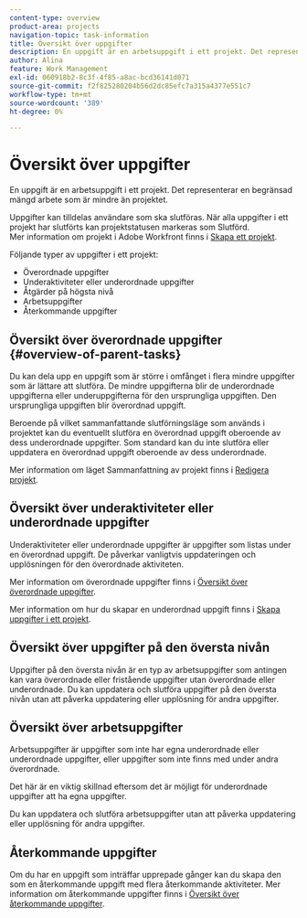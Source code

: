 ```yaml
---
content-type: overview
product-area: projects
navigation-topic: task-information
title: Översikt över uppgifter
description: En uppgift är en arbetsuppgift i ett projekt. Det representerar en begränsad mängd arbete som är mindre än projektet.
author: Alina
feature: Work Management
exl-id: 060918b2-8c3f-4f85-a8ac-bcd36141d071
source-git-commit: f2f825280204b56d2dc85efc7a315a4377e551c7
workflow-type: tm+mt
source-wordcount: '389'
ht-degree: 0%

---
```


# Översikt över uppgifter

En uppgift är en arbetsuppgift i ett projekt. Det representerar en begränsad mängd arbete som är mindre än projektet.

Uppgifter kan tilldelas användare som ska slutföras. När alla uppgifter i ett projekt har slutförts kan projektstatusen markeras som Slutförd.\
Mer information om projekt i Adobe Workfront finns i [Skapa ett projekt](../../../manage-work/projects/create-projects/create-project.md).

Följande typer av uppgifter i ett projekt:

* Överordnade uppgifter
* Underaktiviteter eller underordnade uppgifter
* Åtgärder på högsta nivå
* Arbetsuppgifter
* Återkommande uppgifter

## Översikt över överordnade uppgifter  {#overview-of-parent-tasks}

Du kan dela upp en uppgift som är större i omfånget i flera mindre uppgifter som är lättare att slutföra. De mindre uppgifterna blir de underordnade uppgifterna eller underuppgifterna för den ursprungliga uppgiften. Den ursprungliga uppgiften blir överordnad uppgift.

Beroende på vilket sammanfattande slutförningsläge som används i projektet kan du eventuellt slutföra en överordnad uppgift oberoende av dess underordnade uppgifter. Som standard kan du inte slutföra eller uppdatera en överordnad uppgift oberoende av dess underordnade.

Mer information om läget Sammanfattning av projekt finns i [Redigera projekt](../../../manage-work/projects/manage-projects/edit-projects.md).

## Översikt över underaktiviteter eller underordnade uppgifter

Underaktiviteter eller underordnade uppgifter är uppgifter som listas under en överordnad uppgift. De påverkar vanligtvis uppdateringen och upplösningen för den överordnade aktiviteten.

Mer information om överordnade uppgifter finns i [Översikt över överordnade uppgifter](#overview-of-parent-tasks).

Mer information om hur du skapar en underordnad uppgift finns i [Skapa uppgifter i ett projekt](../../../manage-work/tasks/create-tasks/create-tasks-in-project.md).

## Översikt över uppgifter på den översta nivån

Uppgifter på den översta nivån är en typ av arbetsuppgifter som antingen kan vara överordnade eller fristående uppgifter utan överordnade eller underordnade. Du kan uppdatera och slutföra uppgifter på den översta nivån utan att påverka uppdatering eller upplösning för andra uppgifter.

## Översikt över arbetsuppgifter

Arbetsuppgifter är uppgifter som inte har egna underordnade eller underordnade uppgifter, eller uppgifter som inte finns med under andra överordnade.

Det här är en viktig skillnad eftersom det är möjligt för underordnade uppgifter att ha egna uppgifter.

Du kan uppdatera och slutföra arbetsuppgifter utan att påverka uppdatering eller upplösning för andra uppgifter.

## Återkommande uppgifter

Om du har en uppgift som inträffar upprepade gånger kan du skapa den som en återkommande uppgift med flera återkommande aktiviteter. Mer information om återkommande uppgifter finns i [Översikt över återkommande uppgifter](../../../manage-work/tasks/manage-tasks/recurring-tasks-overview.md).

